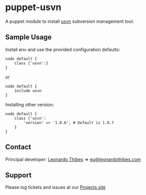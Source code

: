 puppet-usvn
===========

A puppet module to install [usvn](https://github.com/usvn/usvn) subversion management tool.

## Sample Usage
Install env and use the provided configuration defaults:
```puppet
node default {
	class {'usvn':}
}
```
or
```puppet
node default {
	include usvn
}
```

Installing other version:
```puppet
node default {
	class {'usvn':
		'version' => '1.0.6', # Default is 1.0.7
	}
}
```

Contact
-------

Principal developer:
	[Leonardo Thibes](http://leonardothibes.com) => [eu@leonardothibes.com](mailto:eu@leonardothibes.com)

Support
-------

Please log tickets and issues at our [Projects site](https://github.com/leonardothibes/puppet-env/issues)
